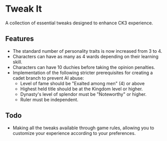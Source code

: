 # Tweak It

A collection of essential tweaks designed to enhance CK3 experience.

## Features

- The standard number of personality traits is now increased from 3 to 4.
- Characters can have as many as 4 wards depending on their learning skill.
- Characters can have 10 duchies before taking the opinion penalties.
- Implementation of the following stricter prerequisites for creating a cadet branch to prevent AI abuse:
  - Level of fame should be "Exalted among men" (4) or above
  - Highest held title should be at the Kingdom level or higher.
  - Dynasty's level of splendor must be "Noteworthy" or higher.
  - Ruler must be independent.

## Todo

- Making all the tweaks available through game rules, allowing you to customize your experience according to your preferences.
